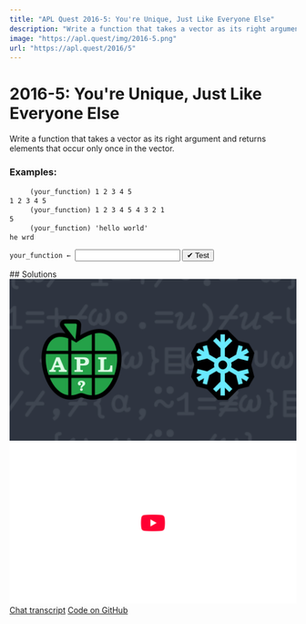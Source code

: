 ```yaml
---
title: "APL Quest 2016-5: You're Unique, Just Like Everyone Else"
description: "Write a function that takes a vector as its right argument and returns elements that occur only once in the vector."
image: "https://apl.quest/img/2016-5.png"
url: "https://apl.quest/2016/5"
---
```


# <span class=s>2016-</span>5: You're Unique, Just Like Everyone Else
Write a function that takes a vector as its right argument and returns elements that occur only once in the vector.

### Examples:

```APL
     (your_function) 1 2 3 4 5
1 2 3 4 5
     (your_function) 1 2 3 4 5 4 3 2 1 
5
     (your_function) 'hello world' 
he wrd
```
<div class="pdiv">
  <code onclick="p_Input.focus()">your_function ← </code><input id="p_Input" autocomplete="off" spellcheck="false" oninput="this.parentElement.querySelector`button`.disabled=false;localStorage.setItem(window.location.pathname,this.value)" onkeypress="subm(event)">
  <button onclick="alert$.next`Testing…`;submitSolution`p`" class="md-button md-button--primary">&#x2714; Test</button>
</div>
<blockquote id="p_Output"></blockquote>
## Solutions
<div onclick="play(this)" title="Video on YouTube" class="yt">
<img alt="Video Thumbnail" src="../../img/2016-5.png">
<img alt="YouTube" src="../../img/yt-big.png">
</div>
<a href="https://chat.stackexchange.com/transcript/52405?m=62107645#62107645" target="_blank" class="md-button md-button--primary">Chat transcript</a>
<a href="https://github.com/abrudz/apl_quest/tree/main/2016/5.apl" target="_blank" class="md-button md-button--primary right">Code on GitHub</a>

<script>
    testCases={"a":["1 2 3 4 5","1 2 3 4 5 4 3 2 1","'hello world'","10⍴8","⎕A[10⍴17]","?10⍴10","⎕A[?10⍴26]"],"b":["⍬","?(?20)⍴20","?(5+?20)⍴10+?10","⎕A[?(?30)⍴26]","⎕A[?(5+?20)⍴10+?16]"],"f":"{⍵[⍸1=+/⍵∘.=⍵]}"}
    p_Input.value=localStorage.getItem(window.location.pathname)
    play=e=>e.outerHTML=`<iframe src="https://www.youtube.com/embed/zFSFcIskU4U?list=PLYKQVqyrAEj9wDIUyLDGtDAFTKY38BUMN&autoplay=1" title="<span class=s>2016-</span>5: You're Unique, Just Like Everyone Else (APL Quest 2016-5)" frameborder="0" allow="accelerometer; autoplay; clipboard-write; encrypted-media; gyroscope; picture-in-picture; web-share" referrerpolicy="strict-origin-when-cross-origin" allowfullscreen></iframe>`
</script>
